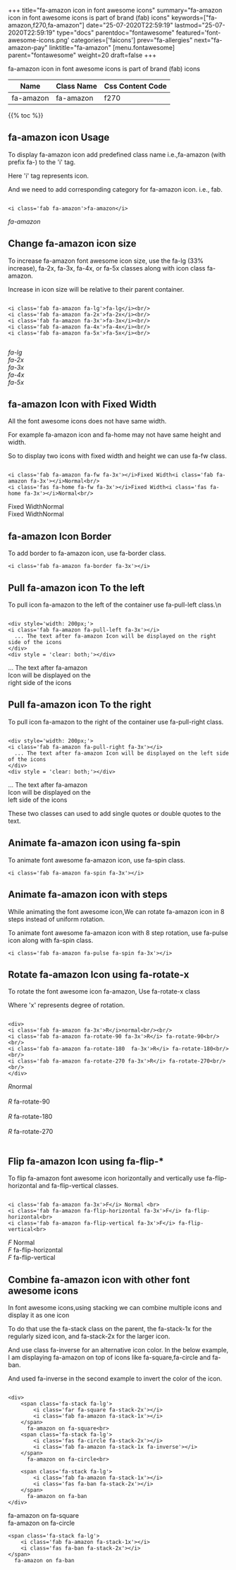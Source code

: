 +++
title="fa-amazon icon in font awesome icons"
summary="fa-amazon icon in font awesome icons is part of brand (fab) icons"
keywords=["fa-amazon,f270,fa-amazon"]
date="25-07-2020T22:59:19"
lastmod="25-07-2020T22:59:19"
type="docs"
parentdoc="fontawesome"
featured='font-awesome-icons.png'
categories=['faicons']
prev="fa-allergies"
next="fa-amazon-pay"
linktitle="fa-amazon"
[menu.fontawesome]
parent="fontawesome"
weight=20
draft=false
+++


fa-amazon icon in font awesome icons is part of brand (fab) icons

<div class='table-responsive'><table class='table'><thead><tr><th>Name</th><th>Class Name</th><th>Css Content Code</th></tr></thead><tbody><tr><td>fa-amazon</td><td>fa-amazon</td><td>f270</td></tr></tbody></table></div>


{{% toc %}}


## fa-amazon icon Usage

To display fa-amazon icon add predefined class name i.e.,fa-amazon (with prefix fa-) to the 'i' tag.

Here 'i' tag represents icon.

And we need to add corresponding category for fa-amazon icon. i.e., fab.


```

<i class='fab fa-amazon'>fa-amazon</i>
```

<i class='fab fa-amazon'>fa-amazon</i>




## Change fa-amazon icon size
To increase fa-amazon font awesome icon size, use the fa-lg (33% increase), fa-2x, fa-3x, fa-4x, or fa-5x classes along with icon class fa-amazon.

Increase in icon size will be relative to their parent container. 

```

<i class='fab fa-amazon fa-lg'>fa-lg</i><br/>
<i class='fab fa-amazon fa-2x'>fa-2x</i><br/>
<i class='fab fa-amazon fa-3x'>fa-3x</i><br/>
<i class='fab fa-amazon fa-4x'>fa-4x</i><br/>
<i class='fab fa-amazon fa-5x'>fa-5x</i><br/>
            
```

<i class='fab fa-amazon fa-lg'>fa-lg</i><br/>
<i class='fab fa-amazon fa-2x'>fa-2x</i><br/>
<i class='fab fa-amazon fa-3x'>fa-3x</i><br/>
<i class='fab fa-amazon fa-4x'>fa-4x</i><br/>
<i class='fab fa-amazon fa-5x'>fa-5x</i><br/>
            



## fa-amazon Icon with Fixed Width 

All the font awesome icons does not have same width.

For example fa-amazon icon and fa-home may not have same height and width.

So to display two icons with fixed width and height we can use fa-fw class.


```

<i class='fab fa-amazon fa-fw fa-3x'></i>Fixed Width<i class='fab fa-amazon fa-3x'></i>Normal<br/>
<i class='fas fa-home fa-fw fa-3x'></i>Fixed Width<i class='fas fa-home fa-3x'></i>Normal<br/>
```

<i class='fab fa-amazon fa-fw fa-3x'></i>Fixed Width<i class='fab fa-amazon fa-3x'></i>Normal<br/>
<i class='fas fa-home fa-fw fa-3x'></i>Fixed Width<i class='fas fa-home fa-3x'></i>Normal<br/>



## fa-amazon Icon Border 

To add border to fa-amazon icon, use fa-border class.


```
<i class='fab fa-amazon fa-border fa-3x'></i>

```
<i class='fab fa-amazon fa-border fa-3x'></i>





## Pull fa-amazon icon To the left

To pull icon fa-amazon to the left of the container use fa-pull-left class.\n

```

<div style='width: 200px;'>
<i class='fab fa-amazon fa-pull-left fa-3x'></i>
  ... The text after fa-amazon Icon will be displayed on the right side of the icons
</div>
<div style = 'clear: both;'></div>
```

<div style='width: 200px;'>
<i class='fab fa-amazon fa-pull-left fa-3x'></i>
  ... The text after fa-amazon Icon will be displayed on the right side of the icons
</div>
<div style = 'clear: both;'></div>




## Pull fa-amazon icon To the right
To pull icon fa-amazon to the right of the container use fa-pull-right class.

```

<div style='width: 200px;'>
<i class='fab fa-amazon fa-pull-right fa-3x'></i>
  ... The text after fa-amazon Icon will be displayed on the left side of the icons
</div>
<div style = 'clear: both;'></div>
```

<div style='width: 200px;'>
<i class='fab fa-amazon fa-pull-right fa-3x'></i>
  ... The text after fa-amazon Icon will be displayed on the left side of the icons
</div>
<div style = 'clear: both;'></div>

These two classes can used to add single quotes or double quotes to the text.


## Animate fa-amazon icon using fa-spin
To animate font awesome fa-amazon icon, use fa-spin class.

```
<i class='fab fa-amazon fa-spin fa-3x'></i>
```
<i class='fab fa-amazon fa-spin fa-3x'></i>




## Animate fa-amazon icon with steps
While animating the font awesome icon,We can rotate fa-amazon icon in 8 steps instead of uniform rotation.

To animate font awesome fa-amazon icon with 8 step rotation, use fa-pulse icon along with fa-spin class.


```
<i class='fab fa-amazon fa-pulse fa-spin fa-3x'></i>

```
<i class='fab fa-amazon fa-pulse fa-spin fa-3x'></i>





## Rotate fa-amazon Icon using fa-rotate-x
To rotate the font awesome icon fa-amazon, Use fa-rotate-x class

Where 'x' represents degree of rotation.


```

<div>
<i class='fab fa-amazon fa-3x'>R</i>normal<br/><br/>
<i class='fab fa-amazon fa-rotate-90 fa-3x'>R</i> fa-rotate-90<br/><br/> 
<i class='fab fa-amazon fa-rotate-180  fa-3x'>R</i> fa-rotate-180<br/><br/> 
<i class='fab fa-amazon fa-rotate-270 fa-3x'>R</i> fa-rotate-270<br/><br/>
</div>
```

<div>
<i class='fab fa-amazon fa-3x'>R</i>normal<br/><br/>
<i class='fab fa-amazon fa-rotate-90 fa-3x'>R</i> fa-rotate-90<br/><br/> 
<i class='fab fa-amazon fa-rotate-180  fa-3x'>R</i> fa-rotate-180<br/><br/> 
<i class='fab fa-amazon fa-rotate-270 fa-3x'>R</i> fa-rotate-270<br/><br/>
</div>




## Flip fa-amazon Icon using fa-flip-*
To flip fa-amazon font awesome icon horizontally and vertically use fa-flip-horizontal and fa-flip-vertical classes. 

```

<i class='fab fa-amazon fa-3x'>F</i> Normal <br>
<i class='fab fa-amazon fa-flip-horizontal fa-3x'>F</i> fa-flip-horizontal<br>
<i class='fab fa-amazon fa-flip-vertical fa-3x'>F</i> fa-flip-vertical<br>
```

<i class='fab fa-amazon fa-3x'>F</i> Normal <br>
<i class='fab fa-amazon fa-flip-horizontal fa-3x'>F</i> fa-flip-horizontal<br>
<i class='fab fa-amazon fa-flip-vertical fa-3x'>F</i> fa-flip-vertical<br>




## Combine fa-amazon icon with other font awesome icons
In font awesome icons,using stacking we can combine multiple icons and display it as one icon 

To do that use the fa-stack class on the parent, the fa-stack-1x for the regularly sized icon, and fa-stack-2x for the larger icon.

And use class fa-inverse for an alternative icon color. 
In the below example, I am displaying fa-amazon on top of icons like fa-square,fa-circle and fa-ban.

And used fa-inverse in the second example to invert the color of the icon.

```

<div>
    <span class='fa-stack fa-lg'>
        <i class='far fa-square fa-stack-2x'></i>
        <i class='fab fa-amazon fa-stack-1x'></i>
    </span>
      fa-amazon on fa-square<br>
    <span class='fa-stack fa-lg'>
        <i class='fas fa-circle fa-stack-2x'></i>
        <i class='fab fa-amazon fa-stack-1x fa-inverse'></i>
    </span>
      fa-amazon on fa-circle<br>

    <span class='fa-stack fa-lg'>
        <i class='fab fa-amazon fa-stack-1x'></i>
        <i class='fas fa-ban fa-stack-2x'></i>
    </span>
      fa-amazon on fa-ban
</div>
```

<div>
    <span class='fa-stack fa-lg'>
        <i class='far fa-square fa-stack-2x'></i>
        <i class='fab fa-amazon fa-stack-1x'></i>
    </span>
      fa-amazon on fa-square<br>
    <span class='fa-stack fa-lg'>
        <i class='fas fa-circle fa-stack-2x'></i>
        <i class='fab fa-amazon fa-stack-1x fa-inverse'></i>
    </span>
      fa-amazon on fa-circle<br>

    <span class='fa-stack fa-lg'>
        <i class='fab fa-amazon fa-stack-1x'></i>
        <i class='fas fa-ban fa-stack-2x'></i>
    </span>
      fa-amazon on fa-ban
</div>






